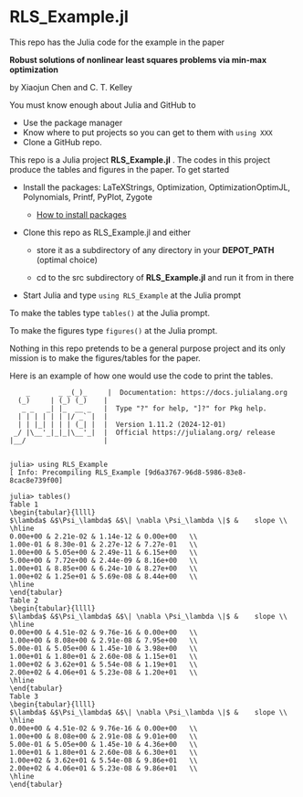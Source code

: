 # RLS_Example.jl
This repo has the Julia code for the example in the paper

__Robust solutions of nonlinear least squares problems via min-max optimization__

by Xiaojun Chen and C. T. Kelley

You must know enough about Julia and GitHub to

   - Use the package manager
   - Know where to put projects so you can get to them with ```using XXX```
   - Clone a GitHub repo.

This repo is a Julia project __RLS_Example.jl__ . The codes in this project produce the tables and figures in the paper. To get started

  - Install the packages: LaTeXStrings, Optimization, OptimizationOptimJL, Polynomials, Printf, PyPlot, Zygote
      - [How to install packages](https://datatofish.com/install-package-julia/)

  - Clone this repo as RLS_Example.jl and either
  
    - store it as a subdirectory of any directory in your __DEPOT_PATH__ (optimal choice)
        
    - cd to the src subdirectory of __RLS_Example.jl__ and run it from in there
        
  - Start Julia and type ```using RLS_Example``` at the Julia prompt
  
To make the tables type ```tables()``` at the Julia prompt.

To make the figures type ```figures()``` at the Julia prompt.

Nothing in this repo pretends to be a general purpose project and its only mission is to make the figures/tables for the paper.

Here is an example of how one would use the code to print the tables.

```
    _       _ _(_)_     |  Documentation: https://docs.julialang.org
  (_)     | (_) (_)    |
   _ _   _| |_  __ _   |  Type "?" for help, "]?" for Pkg help.
  | | | | | | |/ _` |  |
  | | |_| | | | (_| |  |  Version 1.11.2 (2024-12-01)
 _/ |\__'_|_|_|\__'_|  |  Official https://julialang.org/ release
|__/                   |


julia> using RLS_Example
[ Info: Precompiling RLS_Example [9d6a3767-96d8-5986-83e8-8cac8e739f00]

julia> tables()
Table 1
\begin{tabular}{llll} 
$\lambda$ &$\Psi_\lambda$ &$\| \nabla \Psi_\lambda \|$ &    slope \\ 
\hline 
0.00e+00 & 2.21e-02 & 1.14e-12 & 0.00e+00   \\ 
1.00e-01 & 8.30e-01 & 2.27e-12 & 7.27e-01   \\ 
1.00e+00 & 5.05e+00 & 2.49e-11 & 6.15e+00   \\ 
5.00e+00 & 7.72e+00 & 2.44e-09 & 8.16e+00   \\ 
1.00e+01 & 8.85e+00 & 6.24e-10 & 8.27e+00   \\ 
1.00e+02 & 1.25e+01 & 5.69e-08 & 8.44e+00   \\ 
\hline 
\end{tabular} 
Table 2
\begin{tabular}{llll} 
$\lambda$ &$\Psi_\lambda$ &$\| \nabla \Psi_\lambda \|$ &    slope \\ 
\hline 
0.00e+00 & 4.51e-02 & 9.76e-16 & 0.00e+00   \\ 
1.00e+00 & 8.08e+00 & 2.91e-08 & 7.95e+00   \\ 
5.00e-01 & 5.05e+00 & 1.45e-10 & 3.98e+00   \\ 
1.00e+01 & 1.80e+01 & 2.60e-08 & 1.15e+01   \\ 
1.00e+02 & 3.62e+01 & 5.54e-08 & 1.19e+01   \\ 
2.00e+02 & 4.06e+01 & 5.23e-08 & 1.20e+01   \\ 
\hline 
\end{tabular} 
Table 3
\begin{tabular}{llll} 
$\lambda$ &$\Psi_\lambda$ &$\| \nabla \Psi_\lambda \|$ &    slope \\ 
\hline 
0.00e+00 & 4.51e-02 & 9.76e-16 & 0.00e+00   \\ 
1.00e+00 & 8.08e+00 & 2.91e-08 & 9.01e+00   \\ 
5.00e-01 & 5.05e+00 & 1.45e-10 & 4.36e+00   \\ 
1.00e+01 & 1.80e+01 & 2.60e-08 & 6.30e+01   \\ 
1.00e+02 & 3.62e+01 & 5.54e-08 & 9.86e+01   \\ 
2.00e+02 & 4.06e+01 & 5.23e-08 & 9.86e+01   \\ 
\hline 
\end{tabular} 

```
